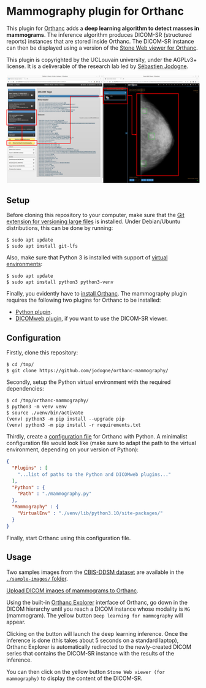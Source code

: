 Mammography plugin for Orthanc
==============================

This plugin for [Orthanc](https://orthanc.uclouvain.be/) adds a **deep
learning algorithm to detect masses in mammograms**.  The inference
algorithm produces DICOM-SR (structured reports) instances that are
stored inside Orthanc.  The DICOM-SR instance can then be displayed
using a version of the [Stone Web viewer for
Orthanc](https://www.orthanc-server.com/static.php?page=stone-web-viewer).

This plugin is copyrighted by the UCLouvain university, under the
AGPLv3+ license.  It is a deliverable of the research lab led by
[Sébastien Jodogne](https://info.ucl.ac.be/~sjodogne/).

![Example](viewer/2024-03-09-FirstDicomSR.png)


Setup
-----

Before cloning this repository to your computer, make sure that the
[Git extension for versioning large files](https://git-lfs.com/) is
installed.  Under Debian/Ubuntu distributions, this can be done by
running:

```
$ sudo apt update
$ sudo apt install git-lfs
```

Also, make sure that Python 3 is installed with support of [virtual
environments](https://docs.python.org/3/library/venv.html):

```
$ sudo apt update
$ sudo apt install python3 python3-venv
```

Finally, you evidently have to [install
Orthanc](https://www.orthanc-server.com/download.php).  The
mammography plugin requires the following two plugins for Orthanc to
be installed:

* [Python plugin](https://orthanc.uclouvain.be/book/plugins/python.html).
* [DICOMweb plugin](https://orthanc.uclouvain.be/book/plugins/dicomweb.html), if you want to use the DICOM-SR viewer.


Configuration
-------------

Firstly, clone this repository:

```
$ cd /tmp/
$ git clone https://github.com/jodogne/orthanc-mammography/
```

Secondly, setup the Python virtual environment with the required
dependencies:

```
$ cd /tmp/orthanc-mammography/
$ python3 -m venv venv
$ source ./venv/bin/activate
(venv) python3 -m pip install --upgrade pip
(venv) python3 -m pip install -r requirements.txt
```

Thirdly, create a [configuration
file](https://orthanc.uclouvain.be/book/plugins/dicomweb.html#installation)
for Orthanc with Python.  A minimalist configuration file would look
like (make sure to adapt the path to the virtual environment,
depending on your version of Python):

```json
{
  "Plugins" : [
    "...list of paths to the Python and DICOMweb plugins..."
  ],
  "Python" : {
    "Path" : "./mammography.py"
  },
  "Mammography" : {
    "VirtualEnv" : "./venv/lib/python3.10/site-packages/"
  }
}
```

Finally, start Orthanc using this configuration file.


Usage
-----

Two samples images from the [CBIS-DDSM
dataset](https://wiki.cancerimagingarchive.net/pages/viewpage.action?pageId=22516629)
are available in the [`./sample-images/` folder](./sample-images/).

[Upload DICOM images of mammograms to
Orthanc](https://orthanc.uclouvain.be/book/users/cookbook.html#uploading-dicom-files).

Using the built-in [Orthanc
Explorer](http://localhost:8042/app/explorer.html) interface of
Orthanc, go down in the DICOM hierarchy until you reach a DICOM
instance whose modality is `MG` (mammogram).  The yellow button `Deep
learning for mammography` will appear.

Clicking on the button will launch the deep learning inference. Once
the inference is done (this takes about 5 seconds on a standard
laptop), Orthanc Explorer is automatically redirected to the
newly-created DICOM series that contains the DICOM-SR instance with
the results of the inference.

You can then click on the yellow button `Stone Web viewer (for
mammography)` to display the content of the DICOM-SR.
